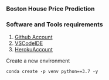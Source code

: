 ### Boston House Price Prediction

### Software and Tools requirements

1. [Github Account](https://github.com)
2. [VSCodeIDE](https://code.visualstudio.com/)
3. [HerokuAccount](https://heroku.com)

Create a new environment

```
conda create -p venv python==3.7 -y
```
